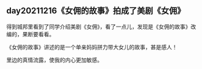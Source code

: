 ## day20211216《女佣的故事》拍成了美剧《女佣》

得到城邦里看到了同学介绍美剧《女佣》，看了一点儿，发现是《女佣的故事》改编的，果断要看看。

《女佣的故事》讲述的是一个单亲妈妈拼力带大女儿的故事，甚是感人！

里边的真情流露，使我的内心更加敏感。
